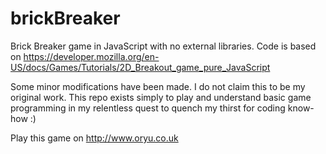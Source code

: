 # brickBreaker
Brick Breaker game in JavaScript with no external libraries. Code is based on https://developer.mozilla.org/en-US/docs/Games/Tutorials/2D_Breakout_game_pure_JavaScript

Some minor modifications have been made. I do not claim this to be my original work. This repo exists simply to play and understand basic game programming in my relentless quest to quench my thirst for coding know-how :)

Play this game on http://www.oryu.co.uk


